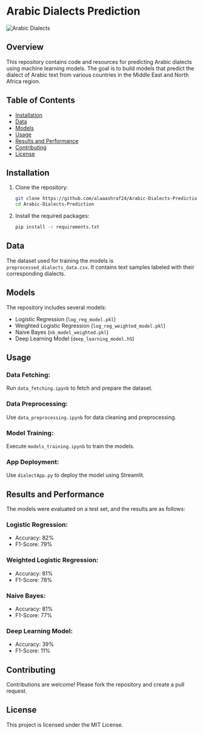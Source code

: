 # Arabic Dialects Prediction

![Arabic Dialects](https://yourimageurl.com)

## Overview

This repository contains code and resources for predicting Arabic dialects using machine learning models. The goal is to build models that predict the dialect of Arabic text from various countries in the Middle East and North Africa region.


## Table of Contents

- [Installation](#installation)
- [Data](#data)
- [Models](#models)
- [Usage](#usage)
- [Results and Performance](#results-and-performance)
- [Contributing](#contributing)
- [License](#license)

## Installation

1. Clone the repository:
    ```bash
    git clone https://github.com/alaaashraf24/Arabic-Dialects-Prediction.git
    cd Arabic-Dialects-Prediction
    ```

2. Install the required packages:
    ```bash
    pip install -r requirements.txt
    ```

## Data

The dataset used for training the models is `preprocessed_dialects_data.csv`. It contains text samples labeled with their corresponding dialects.

## Models

The repository includes several models:

- Logistic Regression (`log_reg_model.pkl`)
- Weighted Logistic Regression (`log_reg_weighted_model.pkl`)
- Naive Bayes (`nb_model_weighted.pkl`)
- Deep Learning Model (`deep_learning_model.h5`)

## Usage

### Data Fetching:

Run `data_fetching.ipynb` to fetch and prepare the dataset.

### Data Preprocessing:

Use `data_preprocessing.ipynb` for data cleaning and preprocessing.

### Model Training:

Execute `models_training.ipynb` to train the models.

### App Deployment:

Use `dialectApp.py` to deploy the model using Streamlit.

## Results and Performance

The models were evaluated on a test set, and the results are as follows:

### Logistic Regression:
- Accuracy: 82%
- F1-Score: 79%

### Weighted Logistic Regression:
- Accuracy: 81%
- F1-Score: 78%

### Naive Bayes:
- Accuracy: 81%
- F1-Score: 77%

### Deep Learning Model:
- Accuracy: 39%
- F1-Score: 11%

## Contributing

Contributions are welcome! Please fork the repository and create a pull request.

## License

This project is licensed under the MIT License.

